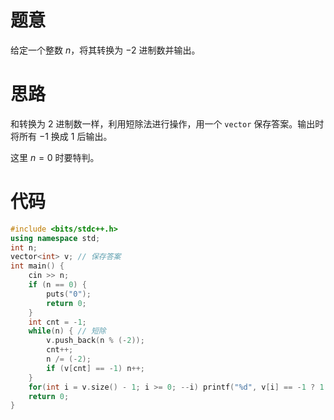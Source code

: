 # 题意

给定一个整数 $n$，将其转换为 $-2$ 进制数并输出。

# 思路

和转换为 $2$ 进制数一样，利用短除法进行操作，用一个 ```vector``` 保存答案。输出时将所有 $-1$ 换成 $1$ 后输出。

这里 $n=0$ 时要特判。

# 代码

```cpp
#include <bits/stdc++.h>
using namespace std;
int n;
vector<int> v; // 保存答案 
int main() {
	cin >> n;
	if (n == 0) {
		puts("0");
		return 0;
	}
	int cnt = -1;
	while(n) { // 短除 
		v.push_back(n % (-2));
		cnt++;
		n /= (-2);
		if (v[cnt] == -1) n++;
	}
	for(int i = v.size() - 1; i >= 0; --i) printf("%d", v[i] == -1 ? 1 : v[i]);
	return 0;
}
```